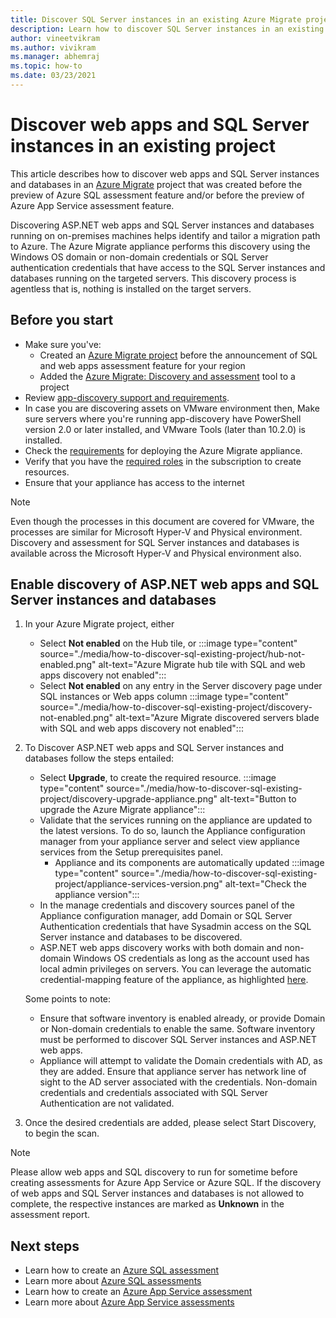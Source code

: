 ```yaml
---
title: Discover SQL Server instances in an existing Azure Migrate project
description: Learn how to discover SQL Server instances in an existing Azure Migrate project. 
author: vineetvikram
ms.author: vivikram
ms.manager: abhemraj
ms.topic: how-to
ms.date: 03/23/2021
---
```


# Discover web apps and SQL Server instances in an existing project

This article describes how to discover web apps and SQL Server instances and databases in an [Azure Migrate](./migrate-services-overview.md) project that was created before the preview of Azure SQL assessment feature and/or before the preview of Azure App Service assessment feature.

Discovering ASP.NET web apps and SQL Server instances and databases running on on-premises machines helps identify and tailor a migration path to Azure. The Azure Migrate appliance performs this discovery using the Windows OS domain or non-domain credentials or SQL Server authentication credentials that have access to the SQL Server instances and databases running on the targeted servers.
This discovery process is agentless that is, nothing is installed on the target servers.

## Before you start

- Make sure you've:
    - Created an [Azure Migrate project](./create-manage-projects.md) before the announcement of SQL and web apps assessment feature for your region
    - Added the [Azure Migrate: Discovery and assessment](./how-to-assess.md) tool to a project
- Review [app-discovery support and requirements](./migrate-support-matrix-vmware.md#vmware-requirements).
-  In case you are discovering assets on VMware environment then, Make sure servers where you're running app-discovery have PowerShell version 2.0 or later installed, and VMware Tools (later than 10.2.0) is installed.
- Check the [requirements](./migrate-appliance.md) for deploying the Azure Migrate appliance.
- Verify that you have the [required roles](./create-manage-projects.md#verify-permissions) in the subscription to create resources.
- Ensure that your appliance has access to the internet

> [!Note]
> Even though the processes in this document are covered for VMware, the processes are similar for Microsoft Hyper-V and Physical environment.
> Discovery and assessment for SQL Server instances and databases is available across the Microsoft Hyper-V and Physical environment also.

## Enable discovery of ASP.NET web apps and SQL Server instances and databases

1. In your Azure Migrate project, either
    - Select **Not enabled** on the Hub tile, or
        :::image type="content" source="./media/how-to-discover-sql-existing-project/hub-not-enabled.png" alt-text="Azure Migrate hub tile with SQL and web apps discovery not enabled":::
    - Select **Not enabled** on any entry in the Server discovery page under SQL instances or Web apps column
        :::image type="content" source="./media/how-to-discover-sql-existing-project/discovery-not-enabled.png" alt-text="Azure Migrate discovered servers blade with SQL and web apps discovery not enabled":::
2. To Discover ASP.NET web apps and SQL Server instances and databases follow the steps entailed:
    - Select **Upgrade**, to create the required resource.
        :::image type="content" source="./media/how-to-discover-sql-existing-project/discovery-upgrade-appliance.png" alt-text="Button to upgrade the Azure Migrate appliance":::
    - Validate that the services running on the appliance are updated to the latest versions. To do so, launch the Appliance configuration manager from your appliance server and select view appliance services from the Setup prerequisites panel.
        - Appliance and its components are automatically updated
         :::image type="content" source="./media/how-to-discover-sql-existing-project/appliance-services-version.png" alt-text="Check the appliance version":::
    - In the manage credentials and discovery sources panel of the Appliance configuration manager, add Domain or SQL Server Authentication credentials that have Sysadmin access on the SQL Server instance and databases to be discovered.
    - ASP.NET web apps discovery works with both domain and non-domain Windows OS credentials as long as the account used has local admin privileges on servers.
    You can leverage the automatic credential-mapping feature of the appliance, as highlighted [here](./tutorial-discover-vmware.md#start-continuous-discovery).

    Some points to note:
    - Ensure that software inventory is enabled already, or provide Domain or Non-domain credentials to enable the same. Software inventory must be performed to discover SQL Server instances and ASP.NET web apps.
    - Appliance will attempt to validate the Domain credentials with AD, as they are added. Ensure that appliance server has network line of sight to the AD server associated with the credentials. Non-domain credentials and credentials associated with SQL Server Authentication are not validated.

3. Once the desired credentials are added, please select Start Discovery, to begin the scan.

> [!Note]
>Please allow web apps and SQL discovery to run for sometime before creating assessments for Azure App Service or Azure SQL. If the discovery of web apps and SQL Server instances and databases is not allowed to complete, the respective instances are marked as **Unknown** in the assessment report.

## Next steps

- Learn how to create an [Azure SQL assessment](./how-to-create-azure-sql-assessment.md)
- Learn more about [Azure SQL assessments](./concepts-azure-sql-assessment-calculation.md)
- Learn how to create an [Azure App Service assessment](./how-to-create-azure-app-service-assessment.md)
- Learn more about [Azure App Service assessments](./concepts-azure-webapps-assessment-calculation.md)